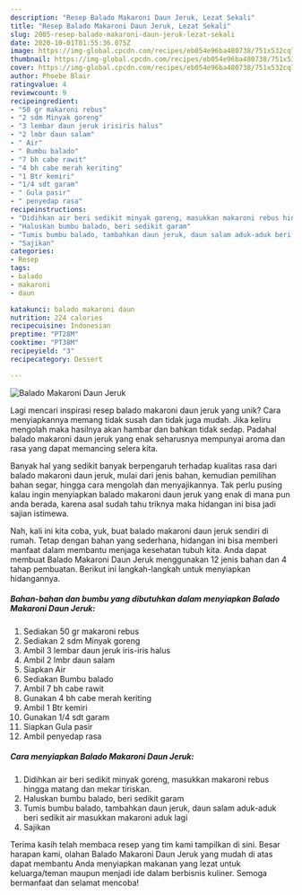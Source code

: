```yaml
---
description: "Resep Balado Makaroni Daun Jeruk, Lezat Sekali"
title: "Resep Balado Makaroni Daun Jeruk, Lezat Sekali"
slug: 2005-resep-balado-makaroni-daun-jeruk-lezat-sekali
date: 2020-10-01T01:55:36.075Z
image: https://img-global.cpcdn.com/recipes/eb054e96ba480738/751x532cq70/balado-makaroni-daun-jeruk-foto-resep-utama.jpg
thumbnail: https://img-global.cpcdn.com/recipes/eb054e96ba480738/751x532cq70/balado-makaroni-daun-jeruk-foto-resep-utama.jpg
cover: https://img-global.cpcdn.com/recipes/eb054e96ba480738/751x532cq70/balado-makaroni-daun-jeruk-foto-resep-utama.jpg
author: Phoebe Blair
ratingvalue: 4
reviewcount: 9
recipeingredient:
- "50 gr makaroni rebus"
- "2 sdm Minyak goreng"
- "3 lembar daun jeruk irisiris halus"
- "2 lmbr daun salam"
- " Air"
- " Bumbu balado"
- "7 bh cabe rawit"
- "4 bh cabe merah keriting"
- "1 Btr kemiri"
- "1/4 sdt garam"
- " Gula pasir"
- " penyedap rasa"
recipeinstructions:
- "Didihkan air beri sedikit minyak goreng, masukkan makaroni rebus hingga matang dan mekar tiriskan."
- "Haluskan bumbu balado, beri sedikit garam"
- "Tumis bumbu balado, tambahkan daun jeruk, daun salam aduk-aduk beri sedikit air masukkan makaroni aduk lagi"
- "Sajikan"
categories:
- Resep
tags:
- balado
- makaroni
- daun

katakunci: balado makaroni daun 
nutrition: 224 calories
recipecuisine: Indonesian
preptime: "PT28M"
cooktime: "PT38M"
recipeyield: "3"
recipecategory: Dessert

---
```



![Balado Makaroni Daun Jeruk](https://img-global.cpcdn.com/recipes/eb054e96ba480738/751x532cq70/balado-makaroni-daun-jeruk-foto-resep-utama.jpg)

Lagi mencari inspirasi resep balado makaroni daun jeruk yang unik? Cara menyiapkannya memang tidak susah dan tidak juga mudah. Jika keliru mengolah maka hasilnya akan hambar dan bahkan tidak sedap. Padahal balado makaroni daun jeruk yang enak seharusnya mempunyai aroma dan rasa yang dapat memancing selera kita.

Banyak hal yang sedikit banyak berpengaruh terhadap kualitas rasa dari balado makaroni daun jeruk, mulai dari jenis bahan, kemudian pemilihan bahan segar, hingga cara mengolah dan menyajikannya. Tak perlu pusing kalau ingin menyiapkan balado makaroni daun jeruk yang enak di mana pun anda berada, karena asal sudah tahu triknya maka hidangan ini bisa jadi sajian istimewa.




Nah, kali ini kita coba, yuk, buat balado makaroni daun jeruk sendiri di rumah. Tetap dengan bahan yang sederhana, hidangan ini bisa memberi manfaat dalam membantu menjaga kesehatan tubuh kita. Anda dapat membuat Balado Makaroni Daun Jeruk menggunakan 12 jenis bahan dan 4 tahap pembuatan. Berikut ini langkah-langkah untuk menyiapkan hidangannya.

<!--inarticleads1-->

##### Bahan-bahan dan bumbu yang dibutuhkan dalam menyiapkan Balado Makaroni Daun Jeruk:

1. Sediakan 50 gr makaroni rebus
1. Sediakan 2 sdm Minyak goreng
1. Ambil 3 lembar daun jeruk iris-iris halus
1. Ambil 2 lmbr daun salam
1. Siapkan  Air
1. Sediakan  Bumbu balado
1. Ambil 7 bh cabe rawit
1. Gunakan 4 bh cabe merah keriting
1. Ambil 1 Btr kemiri
1. Gunakan 1/4 sdt garam
1. Siapkan  Gula pasir
1. Ambil  penyedap rasa




<!--inarticleads2-->

##### Cara menyiapkan Balado Makaroni Daun Jeruk:

1. Didihkan air beri sedikit minyak goreng, masukkan makaroni rebus hingga matang dan mekar tiriskan.
1. Haluskan bumbu balado, beri sedikit garam
1. Tumis bumbu balado, tambahkan daun jeruk, daun salam aduk-aduk beri sedikit air masukkan makaroni aduk lagi
1. Sajikan




Terima kasih telah membaca resep yang tim kami tampilkan di sini. Besar harapan kami, olahan Balado Makaroni Daun Jeruk yang mudah di atas dapat membantu Anda menyiapkan makanan yang lezat untuk keluarga/teman maupun menjadi ide dalam berbisnis kuliner. Semoga bermanfaat dan selamat mencoba!
